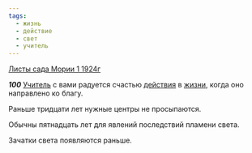 ```yaml
---
tags:
  - жизнь
  - действие
  - свет
  - учитель
---
```


[Листы сада Мории 1 1924г](https://127.0.0.1:4002/agni/1924)

___100___
[Учитель](../../../tags/#учитель) с вами радуется счастью [действия](../../../tags/#действие) в [жизни](../../../tags/#жизнь), когда оно направлено ко благу.   

Раньше тридцати лет нужные центры не просыпаются.   

Обычны пятнадцать лет для явлений последствий пламени света.   

Зачатки света появляются раньше.   

